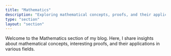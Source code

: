 ```yaml
---
title: "Mathematics"
description: "Exploring mathematical concepts, proofs, and their applications"
type: "section"
layout: "section"
---
```


Welcome to the Mathematics section of my blog. Here, I share insights about mathematical concepts, interesting proofs, and their applications in various fields.
